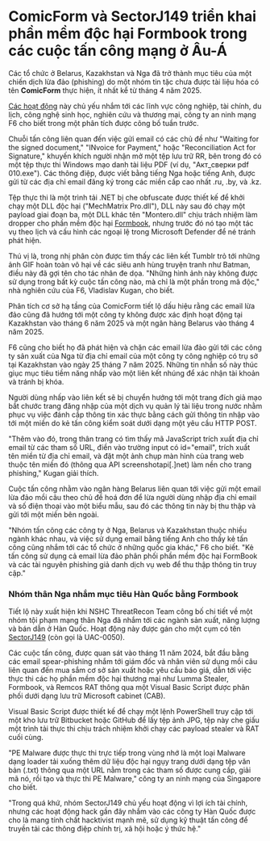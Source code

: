 # ComicForm và SectorJ149 triển khai phần mềm độc hại Formbook trong các cuộc tấn công mạng ở Âu-Á

[](https://blogger.googleusercontent.com/img/b/R29vZ2xl/AVvXsEg3W5z25Hk46W7WFVmyS2iSNtOYmAK4fRnhASGkeouZ2%5FUJ3B6D8rD8uIIvq4rNV8utNMz4BH8PM0IjVxU9eHafMyt%5FlGCbyWSN8LIV1u5Sx0cJCJ9s6jQWnEk7ylgTAd-vAv2mtZ4mm7iywqSAn2uWPuVdUkcPavvtYENojp%5FixrgpvxO0wc63b8khjQ%5FD/s728-rw-e365/pdf-malware.jpg)

Các tổ chức ở Belarus, Kazakhstan và Nga đã trở thành mục tiêu của một chiến dịch lừa đảo (phishing) do một nhóm tin tặc chưa được tài liệu hóa có tên **ComicForm** thực hiện, ít nhất kể từ tháng 4 năm 2025.

[Các hoạt động](https://www.f6.ru/blog/comicform/) này chủ yếu nhắm tới các lĩnh vực công nghiệp, tài chính, du lịch, công nghệ sinh học, nghiên cứu và thương mại, công ty an ninh mạng F6 cho biết trong một phân tích được công bố tuần trước.

Chuỗi tấn công liên quan đến việc gửi email có các chủ đề như "Waiting for the signed document," "INvoice for Payment," hoặc "Reconciliation Act for Signature," khuyến khích người nhận mở một tệp lưu trữ RR, bên trong đó có một tệp thực thi Windows mạo danh tài liệu PDF (ví dụ, "Акт\_сверки pdf 010.exe"). Các thông điệp, được viết bằng tiếng Nga hoặc tiếng Anh, được gửi từ các địa chỉ email đăng ký trong các miền cấp cao nhất .ru, .by, và .kz.

Tệp thực thi là một trình tải .NET bị che obfuscate được thiết kế để khởi chạy một DLL độc hại ("MechMatrix Pro.dll"), DLL này sau đó chạy một payload giai đoạn ba, một DLL khác tên "Montero.dll" chịu trách nhiệm làm dropper cho phần mềm độc hại [Formbook](https://thehackernews.com/2024/07/cybercriminals-target-polish-businesses.html), nhưng trước đó nó tạo một tác vụ theo lịch và cấu hình các ngoại lệ trong Microsoft Defender để né tránh phát hiện.

[](https://thehackernews.uk/exec-guide-d)

Thú vị là, trong nhị phân còn được tìm thấy các liên kết Tumblr trỏ tới những ảnh GIF hoàn toàn vô hại về các siêu anh hùng truyện tranh như Batman, điều này đã gợi tên cho tác nhân đe dọa. "Những hình ảnh này không được sử dụng trong bất kỳ cuộc tấn công nào, mà chỉ là một phần trong mã độc," nhà nghiên cứu của F6, Vladislav Kugan, cho biết.

Phân tích cơ sở hạ tầng của ComicForm tiết lộ dấu hiệu rằng các email lừa đảo cũng đã hướng tới một công ty không được xác định hoạt động tại Kazakhstan vào tháng 6 năm 2025 và một ngân hàng Belarus vào tháng 4 năm 2025.

F6 cũng cho biết họ đã phát hiện và chặn các email lừa đảo gửi tới các công ty sản xuất của Nga từ địa chỉ email của một công ty công nghiệp có trụ sở tại Kazakhstan vào ngày 25 tháng 7 năm 2025. Những tin nhắn số này thúc giục mục tiêu tiềm năng nhấp vào một liên kết nhúng để xác nhận tài khoản và tránh bị khóa.

Người dùng nhấp vào liên kết sẽ bị chuyển hướng tới một trang đích giả mạo bắt chước trang đăng nhập của một dịch vụ quản lý tài liệu trong nước nhằm phục vụ việc đánh cắp thông tin xác thực bằng cách gửi thông tin nhập vào tới một miền do kẻ tấn công kiểm soát dưới dạng một yêu cầu HTTP POST.

[](https://blogger.googleusercontent.com/img/b/R29vZ2xl/AVvXsEjQ1jsQzH8lfB0PNft2OYDsrjMSK2gigrGtU7J7hfDgUEY7ouWiXRFX2rG87OSia5r7JsxiJ7bfwx1wyLxc%5F9FKQZ2ivNevmS3HKZsjiN3z10kiQ3srR4JxxjxPWDCzXGAz6wJ8Abzkb99lMUklD3a5Z1Rab9mlVdxNB0QWRRQPr73sxHw4h9KpFUF0907K/s728-rw-e365/phish.png)

"Thêm vào đó, trong thân trang có tìm thấy mã JavaScript trích xuất địa chỉ email từ các tham số URL, điền vào trường input có id="email", trích xuất tên miền từ địa chỉ email, và đặt một ảnh chụp màn hình của trang web thuộc tên miền đó (thông qua API screenshotapi[.]net) làm nền cho trang phishing," Kugan giải thích.

Cuộc tấn công nhằm vào ngân hàng Belarus liên quan tới việc gửi một email lừa đảo mồi câu theo chủ đề hoá đơn để lừa người dùng nhập địa chỉ email và số điện thoại vào một biểu mẫu, sau đó các thông tin này bị thu thập và gửi tới một miền bên ngoài.

"Nhóm tấn công các công ty ở Nga, Belarus và Kazakhstan thuộc nhiều ngành khác nhau, và việc sử dụng email bằng tiếng Anh cho thấy kẻ tấn công cũng nhắm tới các tổ chức ở những quốc gia khác," F6 cho biết. "Kẻ tấn công sử dụng cả email lừa đảo phân phối phần mềm độc hại FormBook và các tài nguyên phishing giả danh dịch vụ web để thu thập thông tin truy cập."

### Nhóm thân Nga nhắm mục tiêu Hàn Quốc bằng Formbook

Tiết lộ này xuất hiện khi NSHC ThreatRecon Team công bố chi tiết về một nhóm tội phạm mạng thân Nga đã nhắm tới các ngành sản xuất, năng lượng và bán dẫn ở Hàn Quốc. Hoạt động này được gán cho một cụm có tên [SectorJ149](https://thehackernews.com/2024/10/russian-romcom-attacks-target-ukrainian.html) (còn gọi là UAC-0050).

Các cuộc tấn công, được quan sát vào tháng 11 năm 2024, bắt đầu bằng các email spear-phishing nhắm tới giám đốc và nhân viên sử dụng mồi câu liên quan đến mua sắm cơ sở sản xuất hoặc yêu cầu báo giá, dẫn tới việc thực thi các họ phần mềm độc hại thương mại như Lumma Stealer, Formbook, và Remcos RAT thông qua một Visual Basic Script được phân phối dưới dạng lưu trữ Microsoft cabinet (CAB).

[](https://thehackernews.uk/cis-security-suite)

Visual Basic Script được thiết kế để chạy một lệnh PowerShell truy cập tới một kho lưu trữ Bitbucket hoặc GitHub để lấy tệp ảnh JPG, tệp này che giấu một trình tải thực thi chịu trách nhiệm khởi chạy các payload stealer và RAT cuối cùng.

[](https://blogger.googleusercontent.com/img/b/R29vZ2xl/AVvXsEjnFtftqu8vEN1EOcECou09KDi4PT3g7DOYIxx6kROD1i-TOKzd%5FgHDHSa8WSryyXdZGA8RRXGU7PFoz364T22xsT2lCMxzen%5FD%5FNSYXghZn8kDUmSZyW4g6cUj0RkyuKkqaHWzSDP6O795%5FUxvRw-VeAzw7i%5FM2WVk4HGLraDDIjuzqssz6dEab874FXzC/s728-rw-e365/second.jpg)

"PE Malware được thực thi trực tiếp trong vùng nhớ là một loại Malware dạng loader tải xuống thêm dữ liệu độc hại ngụy trang dưới dạng tệp văn bản (.txt) thông qua một URL nằm trong các tham số được cung cấp, giải mã nó, rồi tạo và thực thi PE Malware," công ty an ninh mạng của Singapore cho biết.

"Trong quá khứ, nhóm SectorJ149 chủ yếu hoạt động vì lợi ích tài chính, nhưng các hoạt động hack gần đây nhắm vào các công ty Hàn Quốc được cho là mang tính chất hacktivist mạnh mẽ, sử dụng kỹ thuật tấn công để truyền tải các thông điệp chính trị, xã hội hoặc ý thức hệ."